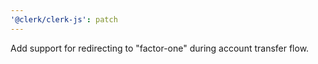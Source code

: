 ```yaml
---
'@clerk/clerk-js': patch
---
```


Add support for redirecting to "factor-one" during account transfer flow.
